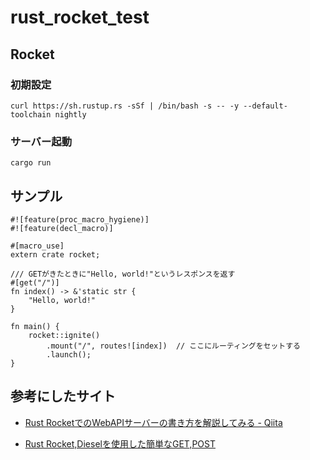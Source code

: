 # rust_rocket_test

## Rocket

### 初期設定

```
curl https://sh.rustup.rs -sSf | /bin/bash -s -- -y --default-toolchain nightly
```

### サーバー起動

```
cargo run
```

## サンプル

```
#![feature(proc_macro_hygiene)]
#![feature(decl_macro)]

#[macro_use]
extern crate rocket;

/// GETがきたときに"Hello, world!"というレスポンスを返す
#[get("/")]
fn index() -> &'static str {
    "Hello, world!"
}

fn main() {
    rocket::ignite()
        .mount("/", routes![index])  // ここにルーティングをセットする
        .launch();
}
```

## 参考にしたサイト

- [Rust RocketでのWebAPIサーバーの書き方を解説してみる - Qiita](https://qiita.com/yukinarit/items/c5128e67d168b4f39983)

- [Rust Rocket,Dieselを使用した簡単なGET,POST](https://zenn.dev/sgtkuc1118/articles/4571d7960dfbfc)

